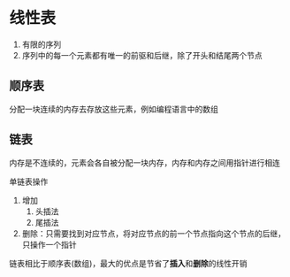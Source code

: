 # 线性表
1. 有限的序列
2. 序列中的每一个元素都有唯一的前驱和后继，除了开头和结尾两个节点
## 顺序表
分配一块连续的内存去存放这些元素，例如编程语言中的数组
## 链表
内存是不连续的，元素会各自被分配一块内存，内存和内存之间用指针进行相连

单链表操作
1. 增加
    1. 头插法
    2. 尾插法
2. 删除：只需要找到对应节点，将对应节点的前一个节点指向这个节点的后继，只操作一个指针 

链表相比于顺序表(数组)，最大的优点是节省了**插入**和**删除**的线性开销